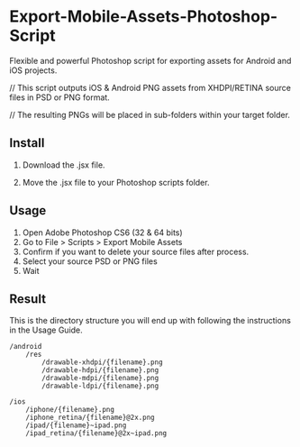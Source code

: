 Export-Mobile-Assets-Photoshop-Script
=====================================

Flexible and powerful Photoshop script for exporting assets for Android and iOS projects.

// This script outputs iOS & Android PNG assets from XHDPI/RETINA source files in PSD or PNG format. 

// The resulting PNGs will be placed in sub-folders within your target folder.


## Install

1. Download the .jsx file.

2. Move the .jsx file to your Photoshop scripts folder. 


## Usage

1. Open Adobe Photoshop CS6 (32 & 64 bits)
2. Go to File > Scripts > Export Mobile Assets
3. Confirm if you want to delete your source files after process.
4. Select your source PSD or PNG files
4. Wait

## Result

This is the directory structure you will end up with following the instructions in the Usage Guide.

```
/android
    /res
        /drawable-xhdpi/{filename}.png
        /drawable-hdpi/{filename}.png    
        /drawable-mdpi/{filename}.png
        /drawable-ldpi/{filename}.png
    
/ios
    /iphone/{filename}.png
    /iphone_retina/{filename}@2x.png
    /ipad/{filename}~ipad.png
    /ipad_retina/{filename}@2x~ipad.png

